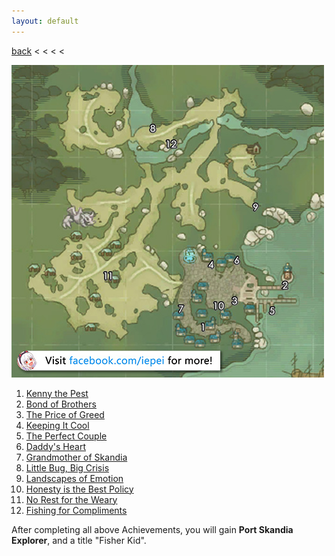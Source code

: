 ```yaml
---
layout: default
---
```


[back](../) < < < <

![Port Skandia Conversations](port-skandia-conversations.jpg)

1. [Kenny the Pest](https://youtu.be/4EzVVVK5cA4)
2. [Bond of Brothers](https://youtu.be/-z0NMnuu2Bc)
3. [The Price of Greed](https://youtu.be/llx0UU3fG6Y)
4. [Keeping It Cool](https://youtu.be/vCNfLati9xk)
5. [The Perfect Couple](https://youtu.be/LbHfPd0DdRU)
6. [Daddy's Heart](https://youtu.be/vnfCGUzFNfg)
7. [Grandmother of Skandia](https://youtu.be/lg_UvMeaD_Y)
8. [Little Bug, Big Crisis](https://youtu.be/HIRLt_IwHRY)
9. [Landscapes of Emotion](https://youtu.be/9yJV1XI1SyI)
10. [Honesty is the Best Policy](https://youtu.be/cISDI0-9dPU)
11. [No Rest for the Weary](https://youtu.be/k5k3VrYfIJU)
12. [Fishing for Compliments](https://youtu.be/jE1AKHQELao)

After completing all above Achievements, you will gain **Port Skandia Explorer**, and a title "Fisher Kid".

